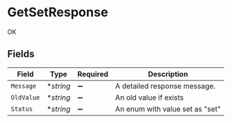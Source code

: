# GetSetResponse

OK


## Fields

| Field                           | Type                            | Required                        | Description                     |
| ------------------------------- | ------------------------------- | ------------------------------- | ------------------------------- |
| `Message`                       | **string*                       | :heavy_minus_sign:              | A detailed response message.    |
| `OldValue`                      | **string*                       | :heavy_minus_sign:              | An old value if exists          |
| `Status`                        | **string*                       | :heavy_minus_sign:              | An enum with value set as "set" |